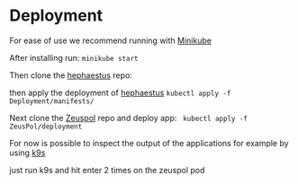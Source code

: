 # Deployment

For ease of use we recommend running with [Minikube](https://minikube.sigs.k8s.io/docs/start)

After installing run:
`minikube start`

Then clone the [hephaestus](https://github.com/Hephaestus-Metrics/Deployment) repo:

then apply the deployment of [hephaestus](https://github.com/Hephaestus-Metrics/Deployment)
`kubectl apply -f Deployment/manifests/`

Next clone the [Zeuspol](https://github.com/WeeDesigners/ZeusPol) repo and deploy app:
` kubectl apply -f ZeusPol/deployment`

For now is possible to inspect the output of the applications for example by using [k9s](https://k9scli.io/)

just run k9s and hit enter 2 times on the zeuspol pod
